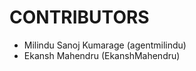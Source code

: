 CONTRIBUTORS
============

 - Milindu Sanoj Kumarage (agentmilindu)
 - Ekansh Mahendru (EkanshMahendru)
